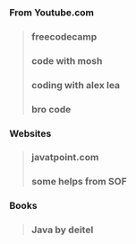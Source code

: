### From Youtube.com
> ### freecodecamp
> ### code with mosh
> ### coding with alex lea
> ### bro code
  
### Websites
> ### javatpoint.com
> ### some helps from SOF
  
### Books
> ### Java  by deitel
